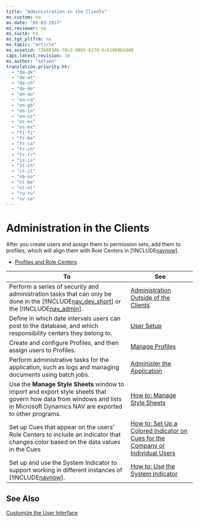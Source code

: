 ```yaml
---
title: "Administration in the Clients"
ms.custom: na
ms.date: "03-03-2017"
ms.reviewer: na
ms.suite: na
ms.tgt_pltfrm: na
ms.topic: "article"
ms.assetid: 72689386-78c2-48b5-b270-6cb1900b2dd8
caps.latest.revision: 10
ms.author: "solsen"
translation.priority.ht: 
  - "da-dk"
  - "de-at"
  - "de-ch"
  - "de-de"
  - "en-au"
  - "en-ca"
  - "en-gb"
  - "en-in"
  - "en-nz"
  - "es-es"
  - "es-mx"
  - "fi-fi"
  - "fr-be"
  - "fr-ca"
  - "fr-ch"
  - "fr-fr"
  - "is-is"
  - "it-ch"
  - "it-it"
  - "nb-no"
  - "nl-be"
  - "nl-nl"
  - "ru-ru"
  - "sv-se"
---
```

# Administration in the Clients
After you create users and assign them to permission sets, add them to profiles, which will align them with Role Centers in [!INCLUDE[navnow](../ApplicationDesign/includes/navnow_md.md)].  
  
-   [Profiles and Role Centers](../SetupAndAdministration/profiles-and-role-centers.md)  
  
|**To**|**See**|  
|------------|-------------|  
|Perform a series of security and administration tasks that can only be done in the [!INCLUDE[nav_dev_short](../LocalFunctionalityForMicrosoftDynamicsNav2016/includes/nav_dev_short_md.md)] or the [!INCLUDE[nav_admin](../BusinessFunctionality/LoggingAndTrackingEmailInteractions/includes/nav_admin_md.md)].|[Administration Outside of the Clients](../SetupAndAdministration/administration-outside-of-the-clients.md)|  
|Define in which date intervals users can post to the database, and which responsibility centers they belong to.|[User Setup](../Topic/\($%20T_91%20User%20Setup%20$\).md)|  
|Create and configure Profiles, and then assign users to Profiles.|[Manage Profiles](../SetupAndAdministration/manage-profiles.md)|  
|Perform administrative tasks for the application, such as logs and managing documents using batch jobs.|[Administer the Application](../SetupAndAdministration/administer-the-application.md)|  
|Use the **Manage Style Sheets** window to import and export style sheets that govern how data from windows and lists in Microsoft Dynamics NAV are exported to other programs.|[How to: Manage Style Sheets](../Topic/How%20to:%20Manage%20Style%20Sheets.md)|  
|Set up Cues that appear on the users' Role Centers to include an indicator that changes color based on the data values in the Cues|[How to: Set Up a Colored Indicator on Cues for the Company or Individual Users](../WorkingWithDynamics/how-to-set-up-a-colored-indicator-on-cues-for-the-company-or-individual-users.md)|  
|Set up and use the System Indicator to support working in different instances of [!INCLUDE[navnow](../ApplicationDesign/includes/navnow_md.md)].|[How to: Use the System Indicator](../Topic/How%20to:%20Use%20the%20System%20Indicator.md)|  
  
## See Also  
 [Customize the User Interface](../SetupAndAdministration/customize-the-user-interface.md)